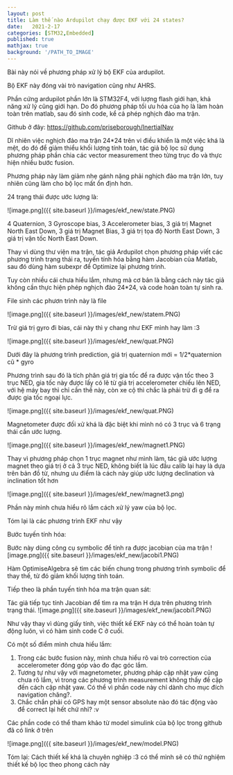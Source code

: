 ```yaml
---
layout: post
title: Làm thế nào Ardupilot chạy được EKF với 24 states?
date:   2021-2-17
categories: [STM32,Embedded]
published: true
mathjax: true
background: '/PATH_TO_IMAGE'
---
```


Bài này nói về phương pháp xử lý bộ EKF của ardupilot.

Bộ EKF này đóng vài trò navigation cũng như AHRS.

Phần cứng ardupilot phần lớn là STM32F4, với lượng flash giới hạn, khả năng xử lý cũng giới hạn. Do đó phương pháp tối ưu hóa của họ là làm hoàn toàn trên matlab, sau đó sinh code, kể cả phép nghịch đảo ma trận.

Github ở đây: https://github.com/priseborough/InertialNav

Dĩ nhiên việc nghịch đảo ma trận 24*24 trên vi điều khiển là một việc khá là mệt, do đó để giảm thiểu khối lượng tính toán, tác giả bộ lọc sử dụng phương pháp phần chia các vector measurement theo từng trục đo và thực hiện nhiều bước fusion.

Phương pháp này làm giảm nhẹ gánh nặng phải nghịch đảo ma trận lớn, tuy nhiên cũng làm cho bộ lọc mất ổn định hơn.

24 trạng thái được ước lượng là:

![image.png]({{ site.baseurl }}/images/ekf_new/state.PNG)

 4 Quaternion, 3 Gyroscope bias, 3 Accelerometer bias, 3 giá trị Magnet North East Down, 3 giá trị Magnet Bias, 3 giá trị tọa độ North East Down, 3 giá trị vận tốc North East Down. 

 Thay vì dùng thư viện ma trận, tác giả Ardupilot chọn phương pháp viết các phương trình trạng thái ra, tuyến tính hóa bằng hàm Jacobian của Matlab, sau đó dùng hàm subexpr để Optimize lại phương trình.

 Tuy còn nhiều cái chưa hiểu lắm, nhưng mà cơ bản là bằng cách này tác giả không cần thực hiện phép nghịch đảo 24*24, và code hoàn toàn tự sinh ra. 

File sinh các phươn trình này là file 


![image.png]({{ site.baseurl }}/images/ekf_new/statem.PNG)

Trừ giá trị gyro đi bias, cái này thì y chang như EKF mình hay làm :3

![image.png]({{ site.baseurl }}/images/ekf_new/quat.PNG)

Dưới đây là phương trình prediction, giá trị quaternion mới = 1/2*quaternion cũ * gyro

Phương trình sau đó là tích phân giá trị gia tốc để ra được vận tốc theo 3 trục NED, gia tốc này được lấy có lẽ từ giá trị accelerometer chiếu lên NED, với hệ máy bay thì chỉ cần thế này, còn xe cộ thì chắc là phải trừ đi g để ra được gia tốc ngoại lực.

![image.png]({{ site.baseurl }}/images/ekf_new/quat.PNG)

Magnetometer được đối xử khá là đặc biệt khi mình nó có 3 trục và 6 trạng thái cần ước lượng.

![image.png]({{ site.baseurl }}/images/ekf_new/magnet1.PNG)

Thay vì phương pháp chọn 1 trục magnet như mình làm, tác giả ước lượng magnet theo giá trị ở cả 3 trục NED, không biết là lúc đầu calib lại hay là dựa trên bản đồ từ, nhưng ưu điểm là cách này giúp ước lượng declination và inclination tốt hơn 

![image.png]({{ site.baseurl }}/images/ekf_new/magnet3.png)

Phần này mình chưa hiểu rõ lắm cách xử lý yaw của bộ lọc.

Tóm lại là các phương trình EKF như vậy

Bước tuyến tính hóa:

Bước này dùng công cụ symbolic để tính ra được jacobian của ma trận 
![image.png]({{ site.baseurl }}/images/ekf_new/jacobi1.PNG)

Hàm OptimiseAlgebra sẽ tìm các biến chung trong phương trình symbolic để thay thế, từ đó giảm khối lượng tính toán.

Tiếp theo là phần tuyến tính hóa ma trận quan sát:

Tác giả tiếp tục tính Jacobian để tìm ra ma trận H dựa trên phương trình trạng thái. 
![image.png]({{ site.baseurl }}/images/ekf_new/jacobi1.PNG)

Như vậy thay vì dùng giấy tính, việc thiết kế EKF này có thể hoàn toàn tự động luôn, vì có hàm sinh code C ở cuối. 

Có một số điểm mình chưa hiểu lắm:

  1. Trong các bước fusion này, mình chưa hiểu rõ vai trò correction của accelerometer đóng góp vào đo đạc góc lắm.
  2. Tương tự như vậy với magnetometer, phương pháp cập nhật yaw cũng chưa rõ lắm, vì trong các phương trình measurement không thấy đề cập đến cách cập nhật yaw. Có thể vì phần code này chỉ dành cho mục đích navigation chăng?. 
  3. Chắc chắn phải có GPS hay một sensor absolute nào đó tác động vào để correct lại hết chứ nhỉ? :v

Các phần code có thể tham khảo từ model simulink của bộ lọc trong github đã có link ở trên 

![image.png]({{ site.baseurl }}/images/ekf_new/model.PNG)

Tóm lại: Cách thiết kế khá là chuyên nghiệp :3 có thể mình sẽ có thử nghiệm thiết kế bộ lọc theo phong cách này
